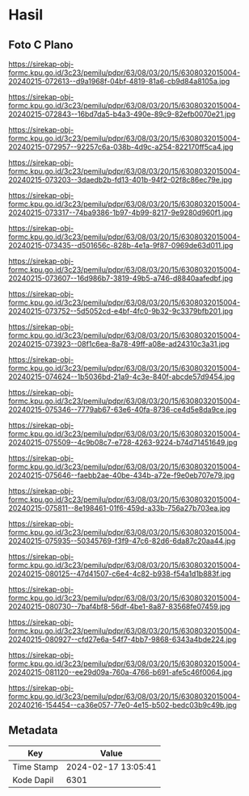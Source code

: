# Hasil

## Foto C Plano

https://sirekap-obj-formc.kpu.go.id/3c23/pemilu/pdpr/63/08/03/20/15/6308032015004-20240215-072613--d9a1968f-04bf-4819-81a6-cb9d84a8105a.jpg

https://sirekap-obj-formc.kpu.go.id/3c23/pemilu/pdpr/63/08/03/20/15/6308032015004-20240215-072843--16bd7da5-b4a3-490e-89c9-82efb0070e21.jpg

https://sirekap-obj-formc.kpu.go.id/3c23/pemilu/pdpr/63/08/03/20/15/6308032015004-20240215-072957--92257c6a-038b-4d9c-a254-822170ff5ca4.jpg

https://sirekap-obj-formc.kpu.go.id/3c23/pemilu/pdpr/63/08/03/20/15/6308032015004-20240215-073203--3daedb2b-fd13-401b-94f2-02f8c86ec79e.jpg

https://sirekap-obj-formc.kpu.go.id/3c23/pemilu/pdpr/63/08/03/20/15/6308032015004-20240215-073317--74ba9386-1b97-4b99-8217-9e9280d960f1.jpg

https://sirekap-obj-formc.kpu.go.id/3c23/pemilu/pdpr/63/08/03/20/15/6308032015004-20240215-073435--d501656c-828b-4e1a-9f87-0969de63d011.jpg

https://sirekap-obj-formc.kpu.go.id/3c23/pemilu/pdpr/63/08/03/20/15/6308032015004-20240215-073607--16d986b7-3819-49b5-a746-d8840aafedbf.jpg

https://sirekap-obj-formc.kpu.go.id/3c23/pemilu/pdpr/63/08/03/20/15/6308032015004-20240215-073752--5d5052cd-e4bf-4fc0-9b32-9c3379bfb201.jpg

https://sirekap-obj-formc.kpu.go.id/3c23/pemilu/pdpr/63/08/03/20/15/6308032015004-20240215-073923--08f1c6ea-8a78-49ff-a08e-ad24310c3a31.jpg

https://sirekap-obj-formc.kpu.go.id/3c23/pemilu/pdpr/63/08/03/20/15/6308032015004-20240215-074624--1b5036bd-21a9-4c3e-840f-abcde57d9454.jpg

https://sirekap-obj-formc.kpu.go.id/3c23/pemilu/pdpr/63/08/03/20/15/6308032015004-20240215-075346--7779ab67-63e6-40fa-8736-ce4d5e8da9ce.jpg

https://sirekap-obj-formc.kpu.go.id/3c23/pemilu/pdpr/63/08/03/20/15/6308032015004-20240215-075509--4c9b08c7-e728-4263-9224-b74d71451649.jpg

https://sirekap-obj-formc.kpu.go.id/3c23/pemilu/pdpr/63/08/03/20/15/6308032015004-20240215-075646--faebb2ae-40be-434b-a72e-f9e0eb707e79.jpg

https://sirekap-obj-formc.kpu.go.id/3c23/pemilu/pdpr/63/08/03/20/15/6308032015004-20240215-075811--8e198461-01f6-459d-a33b-756a27b703ea.jpg

https://sirekap-obj-formc.kpu.go.id/3c23/pemilu/pdpr/63/08/03/20/15/6308032015004-20240215-075935--50345769-f3f9-47c6-82d6-6da87c20aa44.jpg

https://sirekap-obj-formc.kpu.go.id/3c23/pemilu/pdpr/63/08/03/20/15/6308032015004-20240215-080125--47d41507-c6e4-4c82-b938-f54a1d1b883f.jpg

https://sirekap-obj-formc.kpu.go.id/3c23/pemilu/pdpr/63/08/03/20/15/6308032015004-20240215-080730--7baf4bf8-56df-4be1-8a87-83568fe07459.jpg

https://sirekap-obj-formc.kpu.go.id/3c23/pemilu/pdpr/63/08/03/20/15/6308032015004-20240215-080927--cfd27e6a-54f7-4bb7-9868-6343a4bde224.jpg

https://sirekap-obj-formc.kpu.go.id/3c23/pemilu/pdpr/63/08/03/20/15/6308032015004-20240215-081120--ee29d09a-760a-4766-b691-afe5c46f0064.jpg

https://sirekap-obj-formc.kpu.go.id/3c23/pemilu/pdpr/63/08/03/20/15/6308032015004-20240216-154454--ca36e057-77e0-4e15-b502-bedc03b9c49b.jpg


## Metadata

| Key        | Value               |
| ---------- | ------------------- |
| Time Stamp | 2024-02-17 13:05:41 |
| Kode Dapil | 6301                |



